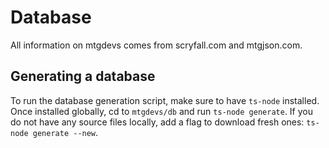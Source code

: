# Database
All information on mtgdevs comes from scryfall.com and mtgjson.com.

## Generating a database
To run the database generation script, make sure to have `ts-node` installed. Once installed globally, cd to `mtgdevs/db` and run `ts-node generate`. If you do not have any source files locally, add a flag to download fresh ones: `ts-node generate --new`.
